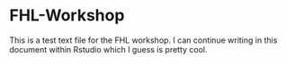 # FHL-Workshop

This is a test text file for the FHL workshop.
I can continue writing in this document within Rstudio which I guess is pretty cool.